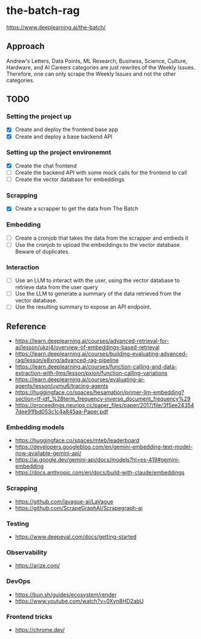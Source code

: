 # the-batch-rag

https://www.deeplearning.ai/the-batch/

## Approach

Andrew's Letters, Data Points, ML Research, Business, Science, Culture, Hardware, and AI Careers categories are just rewrites of the Weekly Issues. Therefore, one can only scrape the Weekly Issues and not the other categories.

## TODO

### Setting the project up

- [x] Create and deploy the frontend base app
- [x] Create and deploy a base backend API

### Setting up the project environemnt

- [x] Create the chat frontend
- [ ] Create the backend API with some mock calls for the frontend to call
- [ ] Create the vector database for embeddings

### Scrapping

- [x] Create a scrapper to get the data from The Batch

### Embedding

- [ ] Create a cronjob that takes the data from the scrapper and embeds it
- [ ] Use the cronjob to upload the embeddings to the vector database. Beware of duplicates.

### Interaction

- [ ] Use an LLM to interact with the user, using the vector database to retrieve data from the user query
- [ ] Use the LLM to generate a summary of the data retrieved from the vector database.
- [ ] Use the resulting summary to expose an API endpoint.

## Reference

- https://learn.deeplearning.ai/courses/advanced-retrieval-for-ai/lesson/ukzj4/overview-of-embeddings-based-retrieval
- https://learn.deeplearning.ai/courses/building-evaluating-advanced-rag/lesson/e8xng/advanced-rag-pipeline
- https://learn.deeplearning.ai/courses/function-calling-and-data-extraction-with-llms/lesson/pxion/function-calling-variations
- https://learn.deeplearning.ai/courses/evaluating-ai-agents/lesson/uymu6/tracing-agents
- https://huggingface.co/spaces/hesamation/primer-llm-embedding?section=tf-idf_%28term_frequency-inverse_document_frequency%29
- https://proceedings.neurips.cc/paper_files/paper/2017/file/3f5ee243547dee91fbd053c1c4a845aa-Paper.pdf

### Embedding models

- https://huggingface.co/spaces/mteb/leaderboard
- https://developers.googleblog.com/en/gemini-embedding-text-model-now-available-gemini-api/
- https://ai.google.dev/gemini-api/docs/models?hl=es-419#gemini-embedding
- https://docs.anthropic.com/en/docs/build-with-claude/embeddings

### Scrapping

- https://github.com/lavague-ai/LaVague
- https://github.com/ScrapeGraphAI/Scrapegraph-ai

### Testing

- https://www.deepeval.com/docs/getting-started

### Observability

- https://arize.com/

### DevOps

- https://bun.sh/guides/ecosystem/render
- https://www.youtube.com/watch?v=0Xyn8HD2abU

### Frontend tricks

- https://chrome.dev/
